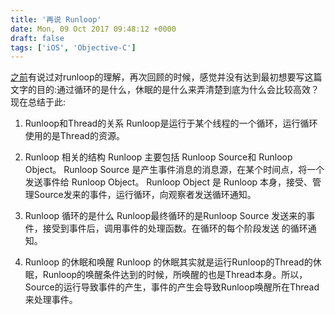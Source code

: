 ```yaml
---
title: '再说 Runloop'
date: Mon, 09 Oct 2017 09:48:12 +0000
draft: false
tags: ['iOS', 'Objective-C']
---
```


[之前](http://www.karsa.info/blog/?p=335)有说过对runloop的理解，再次回顾的时候，感觉并没有达到最初想要写这篇文字的目的:通过循环的是什么，休眠的是什么来弄清楚到底为什么会比较高效？现在总结于此:

1.  Runloop和Thread的关系 Runloop是运行于某个线程的一个循环，运行循环使用的是Thread的资源。
    
2.  Runloop 相关的结构 Runloop 主要包括 Runloop Source和 Runloop Object。 Runloop Source 是产生事件消息的消息源，在某个时间点，将一个发送事件给 Runloop Object。 Runloop Object 是 Runloop 本身，接受、管理Source发来的事件，运行循环，向观察者发送循环通知。
    
3.  Runloop 循环的是什么 Runloop最终循环的是Runloop Source 发送来的事件，接受到事件后，调用事件的处理函数。在循环的每个阶段发送 的循环通知。
    
4.  Runloop 的休眠和唤醒 Runloop 的休眠其实就是运行Runloop的Thread的休眠，Runloop的唤醒条件达到的时候，所唤醒的也是Thread本身。所以，Source的运行导致事件的产生，事件的产生会导致Runloop唤醒所在Thread来处理事件。